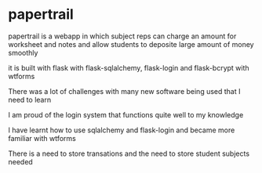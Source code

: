 # papertrail
papertrail is a webapp in which subject reps can charge an amount for worksheet and notes and allow students to deposite large amount of money smoothly

it is built with flask with flask-sqlalchemy, flask-login and flask-bcrypt with wtforms

There was a lot of challenges with many new software being used that I need to learn

I am proud of the login system that functions quite well to my knowledge

I have learnt how to use sqlalchemy and flask-login and became more familiar with wtforms

There is a need to store transations and the need to store student subjects needed
